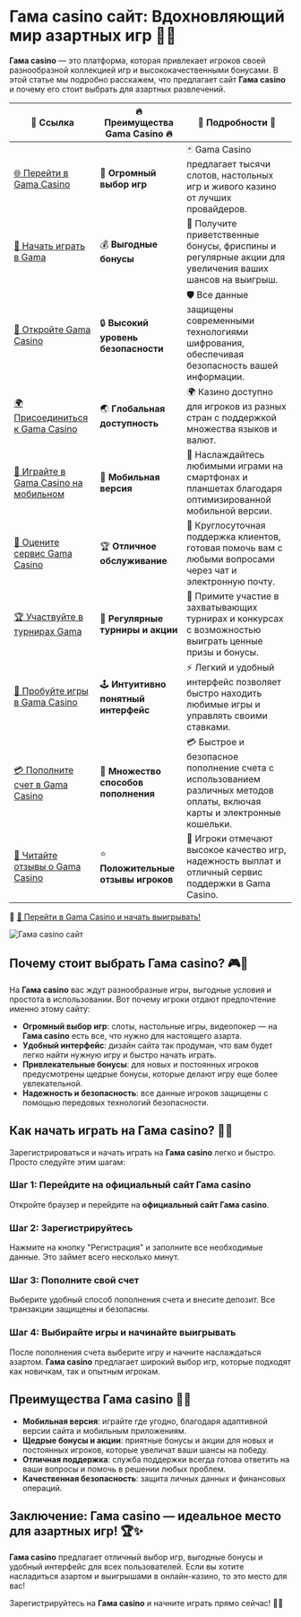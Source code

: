 # Гама casino сайт: Вдохновляющий мир азартных игр 🎰💥

**Гама casino** — это платформа, которая привлекает игроков своей разнообразной коллекцией игр и высококачественными бонусами. В этой статье мы подробно расскажем, что предлагает сайт **Гама casino** и почему его стоит выбрать для азартных развлечений.

| 🔗 **Ссылка**                                         | 🔥 **Преимущества Gama Casino** 🔥  | 🌟 **Подробности** 🌟 |
|-----------------------------------------------------|-------------------------------------|----------------------|
| [🌐 Перейти в Gama Casino](https://brandplay.link/j6NMKsDz) | 🎰 **Огромный выбор игр**            | 🃏 Gama Casino предлагает тысячи слотов, настольных игр и живого казино от лучших провайдеров. |
| [💸 Начать играть в Gama](https://brandplay.link/j6NMKsDz) | 💰 **Выгодные бонусы**                | 🎁 Получите приветственные бонусы, фриспины и регулярные акции для увеличения ваших шансов на выигрыш. |
| [🔐 Откройте Gama Casino](https://brandplay.link/j6NMKsDz) | 🔒 **Высокий уровень безопасности**    | 🛡️ Все данные защищены современными технологиями шифрования, обеспечивая безопасность вашей информации. |
| [🌍 Присоединиться к Gama Casino](https://brandplay.link/j6NMKsDz) | 🌏 **Глобальная доступность**         | 🌍 Казино доступно для игроков из разных стран с поддержкой множества языков и валют. |
| [📱 Играйте в Gama Casino на мобильном](https://brandplay.link/j6NMKsDz) | 📲 **Мобильная версия**                | 📱 Наслаждайтесь любимыми играми на смартфонах и планшетах благодаря оптимизированной мобильной версии. |
| [🔧 Оцените сервис Gama Casino](https://brandplay.link/j6NMKsDz) | 🏆 **Отличное обслуживание**          | 🤝 Круглосуточная поддержка клиентов, готовая помочь вам с любыми вопросами через чат и электронную почту. |
| [🏆 Участвуйте в турнирах Gama](https://brandplay.link/j6NMKsDz) | 🎉 **Регулярные турниры и акции**      | 🥇 Примите участие в захватывающих турнирах и конкурсах с возможностью выиграть ценные призы и бонусы. |
| [🎯 Пробуйте игры в Gama Casino](https://brandplay.link/j6NMKsDz) | 🕹️ **Интуитивно понятный интерфейс**   | ⚡ Легкий и удобный интерфейс позволяет быстро находить любимые игры и управлять своими ставками. |
| [💳 Пополните счет в Gama Casino](https://brandplay.link/j6NMKsDz) | 💸 **Множество способов пополнения**    | 💳 Быстрое и безопасное пополнение счета с использованием различных методов оплаты, включая карты и электронные кошельки. |
| [💬 Читайте отзывы о Gama Casino](https://brandplay.link/j6NMKsDz) | ⭐ **Положительные отзывы игроков**     | 👏 Игроки отмечают высокое качество игр, надежность выплат и отличный сервис поддержки в Gama Casino. |

🔗 [🚀 Перейти в Gama Casino и начать выигрывать!](https://brandplay.link/j6NMKsDz)

![Гама casino сайт](https://imgbb.ru/frontend/posts/creation/2023-07-22/oi161jo2va9xnz4uodk35psn1qej265k1wj.jpg)

## Почему стоит выбрать Гама casino? 🎮💎

На **Гама casino** вас ждут разнообразные игры, выгодные условия и простота в использовании. Вот почему игроки отдают предпочтение именно этому сайту:

- **Огромный выбор игр**: слоты, настольные игры, видеопокер — на **Гама casino** есть все, что нужно для настоящего азарта.
- **Удобный интерфейс**: дизайн сайта так продуман, что вам будет легко найти нужную игру и быстро начать играть.
- **Привлекательные бонусы**: для новых и постоянных игроков предусмотрены щедрые бонусы, которые делают игру еще более увлекательной.
- **Надежность и безопасность**: все данные игроков защищены с помощью передовых технологий безопасности.

## Как начать играть на Гама casino? 🚀🎰

Зарегистрироваться и начать играть на **Гама casino** легко и быстро. Просто следуйте этим шагам:

### Шаг 1: Перейдите на официальный сайт Гама casino
Откройте браузер и перейдите на **официальный сайт Гама casino**.

### Шаг 2: Зарегистрируйтесь
Нажмите на кнопку "Регистрация" и заполните все необходимые данные. Это займет всего несколько минут.

### Шаг 3: Пополните свой счет
Выберите удобный способ пополнения счета и внесите депозит. Все транзакции защищены и безопасны.

### Шаг 4: Выбирайте игры и начинайте выигрывать
После пополнения счета выберите игру и начните наслаждаться азартом. **Гама casino** предлагает широкий выбор игр, которые подходят как новичкам, так и опытным игрокам.

## Преимущества Гама casino 🌟🎲

- **Мобильная версия**: играйте где угодно, благодаря адаптивной версии сайта и мобильным приложениям.
- **Щедрые бонусы и акции**: приятные бонусы и акции для новых и постоянных игроков, которые увеличат ваши шансы на победу.
- **Отличная поддержка**: служба поддержки всегда готова ответить на ваши вопросы и помочь в решении любых проблем.
- **Качественная безопасность**: защита личных данных и финансовых операций.

## Заключение: Гама casino — идеальное место для азартных игр! 🏆✨

**Гама casino** предлагает отличный выбор игр, выгодные бонусы и удобный интерфейс для всех пользователей. Если вы хотите насладиться азартом и выигрышами в онлайн-казино, то это место для вас!

Зарегистрируйтесь на **Гама casino** и начните играть прямо сейчас! 🎰💎
